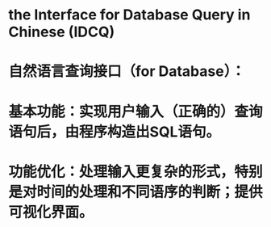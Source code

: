 # the Interface for Database Query in Chinese (IDCQ)
# 自然语言查询接口（for Database）：
# 基本功能：实现用户输入（正确的）查询语句后，由程序构造出SQL语句。
# 功能优化：处理输入更复杂的形式，特别是对时间的处理和不同语序的判断；提供可视化界面。
